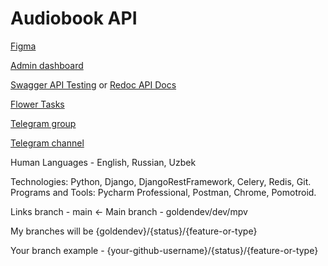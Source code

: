 # Audiobook API

[Figma](https://www.figma.com/design/Y9dwYdqZXHYLN90RJsc2x0/Audio-Book---UI-Kit-(Community)?node-id=5-3&node-type=canvas&t=LC3KrY4LE0NJeBAH-0)

[Admin dashboard](http://localhost:8000/admin/)

[Swagger API Testing](http://localhost:8000/swagger/) or [Redoc API Docs](http://localhost:8000/swagger/)

[Flower Tasks](http://localhost:5555/)

[Telegram group](https://t.me/+jB8n9tUgmF41MTgy)

[Telegram channel](https://t.me/+vEc_2Kodc145MWFi)

Human Languages - English, Russian, Uzbek

Technologies: Python, Django, DjangoRestFramework, Celery, Redis, Git.
Programs and Tools: Pycharm Professional, Postman, Chrome, Pomotroid.

Links branch - main <-
Main branch - goldendev/dev/mpv

My branches will be {goldendev}/{status}/{feature-or-type}

Your branch example - {your-github-username}/{status}/{feature-or-type}